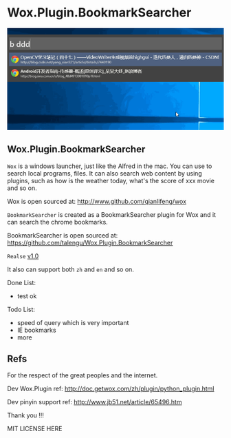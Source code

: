 Wox.Plugin.BookmarkSearcher
============================

![demo](doc/demo.gif)

## Wox.Plugin.BookmarkSearcher

`Wox` is a windows launcher, just like the Alfred in the mac. You can use to search local programs, files. It can also search web content by using plugins, such as how is the weather today, what's the score of xxx movie and so on.

Wox is open sourced at: http://www.github.com/qianlifeng/wox

`BookmarkSearcher` is created as a BookmarkSearcher plugin for Wox and it can search the chrome bookmarks.

BookmarkSearcher is open sourced at: https://github.com/talengu/Wox.Plugin.BookmarkSearcher


`Realse` [v1.0](https://github.com/talengu/Wox.Plugin.BookmarkSearcher/releases)


It also can support both `zh` and `en` and so on.

Done List:
- test ok  

Todo List:
-  speed of query which is very important
-  IE bookmarks
-  more


## Refs
For the respect of the great peoples and the internet.

Dev Wox.Plugin ref: http://doc.getwox.com/zh/plugin/python_plugin.html  


Dev pinyin support ref: http://www.jb51.net/article/65496.htm

Thank you !!!

MIT LICENSE HERE
